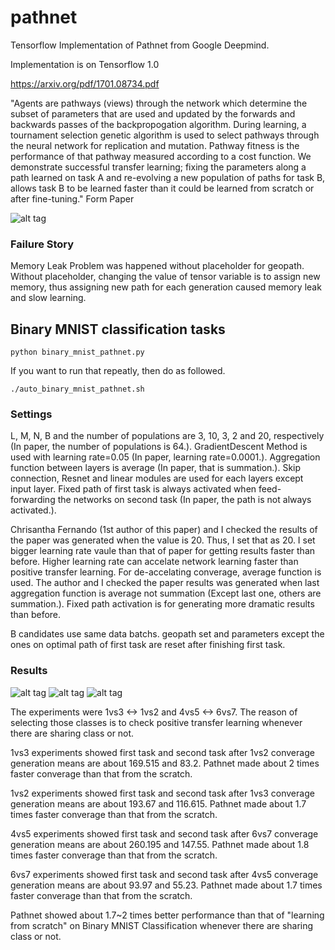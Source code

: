 pathnet
===========

Tensorflow Implementation of Pathnet from Google Deepmind.

Implementation is on Tensorflow 1.0

https://arxiv.org/pdf/1701.08734.pdf

"Agents are pathways (views) through the network which determine the subset of parameters that are used and updated by the forwards and backwards passes of the backpropogation algorithm. During learning, a tournament selection genetic algorithm is used to select pathways through the neural network for replication and mutation. Pathway fitness is the performance of that pathway measured according to a cost function. We demonstrate successful transfer learning; fixing the parameters along a path learned on task A and re-evolving a new population of paths for task B, allows task B to be learned faster than it could be learned from scratch or after fine-tuning."
Form Paper

![alt tag](https://github.com/jaesik817/pathnet/blob/master/figures/pathnet.PNG)

### Failure Story

Memory Leak Problem was happened without placeholder for geopath. Without placeholder, changing the value of tensor variable is to assign new memory, thus assigning new path for each generation caused memory leak and slow learning.

Binary MNIST classification tasks
-------------------

`
python binary_mnist_pathnet.py 
`

If you want to run that repeatly, then do as followed.

`
./auto_binary_mnist_pathnet.sh
`

### Settings
L, M, N, B and the number of populations are 3, 10, 3, 2 and 20, respectively (In paper, the number of populations is 64.). 
GradientDescent Method is used with learning rate=0.05 (In paper, learning rate=0.0001.).
Aggregation function between layers is average (In paper, that is summation.).
Skip connection, Resnet and linear modules are used for each layers except input layer.
Fixed path of first task is always activated when feed-forwarding the networks on second task (In paper, the path is not always activated.).

Chrisantha Fernando (1st author of this paper)  and I checked the results of the paper was generated when the value is 20. Thus, I set that as 20.
I set bigger learning rate vaule than that of paper for getting results faster than before.
Higher learning rate can accelate network learning faster than positive transfer learning. For de-accelating converage, average function is used.
The author and I checked the paper results was generated when last aggregation function is average not summation (Except last one, others are summation.).
Fixed path activation is for generating more dramatic results than before.

B candidates use same data batchs.
geopath set and parameters except the ones on optimal path of first task are reset after finishing first task.


### Results
![alt tag](https://github.com/jaesik817/pathnet/blob/master/figures/binary_mnist_1vs3_1vs2.PNG) 
![alt tag](https://github.com/jaesik817/pathnet/blob/master/figures/binary_mnist_6vs7_4vs5.PNG) 
![alt tag](https://github.com/jaesik817/pathnet/blob/master/figures/binary_mnist_4vs5_graph.PNG) 

The experiments were 1vs3 <-> 1vs2 and 4vs5 <-> 6vs7. 
The reason of selecting those classes is to check positive transfer learning whenever there are sharing class or not. 

1vs3 experiments showed first task and second task after 1vs2 converage generation means are about 169.515 and 83.2. 
Pathnet made about 2 times faster converage than that from the scratch.

1vs2 experiments showed first task and second task after 1vs3 converage generation means are about 193.67 and 116.615. 
Pathnet made about 1.7 times faster converage than that from the scratch.

4vs5 experiments showed first task and second task after 6vs7 converage generation means are about 260.195 and 147.55. 
Pathnet made about 1.8 times faster converage than that from the scratch.

6vs7 experiments showed first task and second task after 4vs5 converage generation means are about 93.97 and 55.23. 
Pathnet made about 1.7 times faster converage than that from the scratch.

Pathnet showed about 1.7~2 times better performance than that of "learning from scratch" on Binary MNIST Classification whenever there are sharing class or not.

